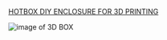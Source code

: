 [HOTBOX DIY ENCLOSURE FOR 3D PRINTING](https://grabcad.com/library/hotbox-diy-enclosure-for-3d-printing-1)

![image of 3D BOX]( https://d2t1xqejof9utc.cloudfront.net/screenshots/pics/0e64b4bbcfdd9ea90191f27ddaf2f4b3/original.jpg)
